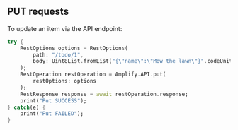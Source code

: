 ## PUT requests

To update an item via the API endpoint:

```dart
try {
    RestOptions options = RestOptions(
        path: "/todo/1",
        body: Uint8List.fromList("{\"name\":\"Mow the lawn\"}".codeUnits)
    );
    RestOperation restOperation = Amplify.API.put(
        restOptions: options
    );
    RestResponse response = await restOperation.response;
    print("Put SUCCESS");
} catch(e) {
    print("Put FAILED");
}
```

